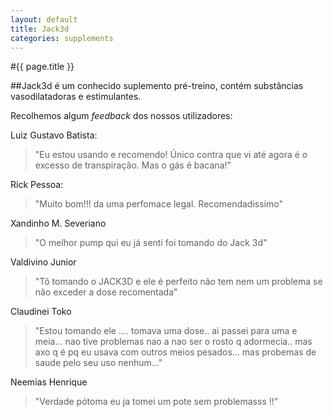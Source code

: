 ```yaml
---
layout: default
title: Jack3d
categories: supplements
---
```


#{{ page.title }}

##Jack3d é um conhecido suplemento pré-treino, contém substâncias vasodilatadoras e estimulantes.

Recolhemos algum _feedback_ dos nossos utilizadores:

Luiz Gustavo Batista:
> "Eu estou usando e recomendo! Único contra que vi até agora é o excesso de transpiração. Mas o gás é bacana!"

Rick Pessoa:
> "Muito bom!!! da uma perfomace legal. Recomendadissimo"

Xandinho M. Severiano
> "O melhor pump qui eu já senti foi tomando do Jack 3d"

Valdivino Junior
> "Tô tomando o JACK3D e ele é perfeito não tem nem um problema se não exceder a dose recomentada"

Claudinei Toko
> "Estou tomando ele .... tomava uma dose.. ai passei para uma e meia... nao tive problemas nao a nao ser o rosto q adormecia.. mas axo q é pq eu usava com outros meios pesados... mas probemas de saude pelo seu uso nenhum..."

Neemias Henrique
> "Verdade pótoma eu ja tomei um pote sem problemasss !!"
